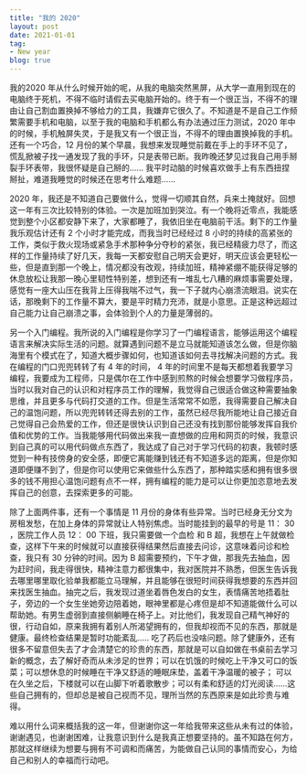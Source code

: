 ```yaml
---
title: "我的 2020"
layout: post
date: 2021-01-01
tag:
- New year
blog: true
---
```


我的2020 年从什么时候开始的呢，从我的电脑突然黑屏，从大学一直用到现在的电脑终于死机，不得不临时请假去买电脑开始的。终于有一个很正当，不得不的理由让自己割血置换掉不够给力的工具，我嫌弃它很久了。不知道是不是自己工作频繁需要手机和电脑，以至于我的电脑和手机都么有办法通过压力测试，2020 年中的时候，手机触屏失灵，于是我又有一个很正当，不得不的理由置换掉我的手机。还有一个巧合，12 月份的某个早晨，我想来发现睡觉前戴在手上的手环不见了，慌乱掀被子找一通发现了我的手环，只是表带已断。我昨晚还梦见过我自己用手掰裂手环表带，我很怀疑是自己掰的...... 我平时动脑的时候喜欢做手上有东西扭捏掰扯，难道我睡觉的时候还在思考什么难题......

2020 年，我还是不知道自己要做什么，觉得一切顺其自然，兵来土掩就好。回想这一年有三次比较特别的体验。一次是加班加到哭泣。有一个晚将近零点，我能感觉到整个小区都安静下来了，大家都睡了，我依旧坐在电脑前干活。剩下的工作量我乐观估计还有 2 个小时才能完成，而我当时已经经过 8 小时的持续的高紧张的工作，类似于救火现场或紧急手术那种争分夺秒的紧张，我已经精疲力尽了，而这样的工作量持续了好几天，我每一天都安慰自己明天会更好，明天应该会更轻松一些，但是直到那一个晚上，情况都没有改观，持续加班，精神紧绷不能获得足够的休息放松让我那一晚心里韧性特别差，想到还有一堆乱七八糟的麻烦事需要处理，感觉有一座大山压在我背上压得我喘不过气，我一下子就内心崩溃流眼泪。说实在话，那晚剩下的工作量不算大，要是平时精力充沛，就是小意思。正是这种远超过自己能力让自己崩溃之事，会体验到个人的力量是薄弱的。

另一个入门编程。我所说的入门编程是你学习了一门编程语言，能够运用这个编程语言来解决实际生活的问题。就算遇到问题不是立马就能知道该怎么做，但是你脑海里有个模式在了，知道大概步骤如何，也知道该如何去寻找解决问题的方式。我在编程的门口兜兜转转了有 4 年的时间， 4 年的时间里不是每天都想着我要学习编程，我要成为工程师，只是偶尔在工作中感到煎熬的时候会想要学习做程序员，当时以我对自己的认识和对程序员工作的理解，我觉得自己很适合做这种需要抽象思维，并且更多与代码打交道的工作。但是生活常常不如愿，我得需要自己解决自己的温饱问题，所以兜兜转转还得去别的工作，虽然已经尽我所能地让自己接近自己觉得自己会热爱的工作，但还是很快认识到自己还没有找到那份能够发挥自我价值和优势的工作。当我能够用代码做出来我一直想做的应用和网页的时候，我意识到自己真的可以用代码做点东西了，我达成了自己对于学习代码的初衷，我顿时感觉到一种有技傍身的安全感，即便它离能赚到钱还有不知道多远的距离，但是你知道即便赚不到了，但是你可以使用它来做些什么东西了，那种踏实感和拥有很多很多的钱不用担心温饱问题有点不一样，拥有编程的能力是可以让你更加恣意地去发挥自己的创意，去探索更多的可能。

除了上面两件事，还有一个事情是 11 月份的身体有些异常。当时已经身无分文为房租发愁，在加上身体的异常就让人特别焦虑。当时能挂到的最早的号是 11： 30 ，医院工作人员 12： 00 下班，我只需要做一个血检 和 B 超，我想在上午就做检查，这样下午来的时候就可以直接获得结果然后直接去问诊，这意味着问诊和检查，我只有 30 分钟的时间。因为 B 超需要预约，下午才做，那我先去抽血，因为赶时间，我走得很快，精神注意力都很集中，我对医院并不熟悉，但医生告诉我去哪里哪里取化验单我都能立马理解，并且能够在很短时间获得我想要的东西并回来找医生抽血。抽完之后，我发现过道坐着唇色发白的女生，表情痛苦地捂着肚子，旁边的一个女生坐她旁边陪着她，眼神里都是心疼但是却不知道能做什么可以帮助她。有男生虚弱到直接侧躺睡在椅子上。对比他们，我发现自己精气神好的很，行动自如，原来我拥有着别人所渴望拥有的，但我却视而不见的东西，那就是健康。最终检查结果是暂时功能紊乱..... 吃了药后也没啥问题。除了健康外，还有很多不留意但失去了才会清楚它的珍贵的东西，那就是可以自如做在书桌前去学习新的概念，去了解好奇而从未涉足的世界；可以在饥饿的时候吃上干净又可口的饭菜；可以想休息的时候睡在干净又舒适的睡眠床垫，盖着干净温暖的被子； 可以在久坐之后，下楼就可以在山脚下听着歌散步；可以有柔和舒适的灯光阅读......这些自己拥有的，但却总是被自己视而不见，理所当然的东西原来是如此珍贵与难得。

难以用什么词来概括我的这一年，但谢谢你这一年给我带来这些从未有过的体验，谢谢遇见，也谢谢困难，让我意识到什么是我真正想要坚持的。虽不知路在何方，那就这样继续为想要与拥有不可调和而痛苦，为能做自己认同的事情而安心，为给自己和别人的幸福而行动吧。